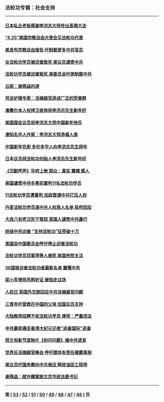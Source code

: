 ### 法轮功专辑：社会支持
---
#### [日本私企老板感谢李洪志大师传出高德大法](../../pages/nf4386/n13726335.md?05060430) 
#### [“4.25”美国宗教自由大使会见法轮功代表](../../pages/nf4386/n13724124.md?05060430) 
#### [美发布宗教自由报告 吁制裁更多中共官员](../../pages/nf4386/n13720670.md?05060430) 
#### [女法轮功学员被迫害致死 美议员谴责中共](../../pages/nf4386/n13682069.md?05060430) 
#### [法轮功学员被迫害致死 美委员会吁美制裁中共](../../pages/nf4386/n13631310.md?05060430) 
#### [云昭：谢燕益的道](../../pages/nf4386/n13607391.md?05060430) 
#### [司法护理专家：活摘器官造成广泛的受害群](../../pages/nf4386/n13570425.md?05060430) 
#### [澳墨尔本人权捍卫者恭祝李洪志先生新年好](../../pages/nf4386/n13556164.md?05060430) 
#### [美国国会议员祝李洪志大师中国新年快乐](../../pages/nf4386/n13554208.md?05060430) 
#### [澳知名华人作家：李洪志大师造福人类](../../pages/nf4386/n13552049.md?05060430) 
#### [中国新年在即 多伦多华人向李洪志先生拜年](../../pages/nf4386/n13531756.md?05060430) 
#### [日本议员祝法轮功创始人李洪志先生新年好](../../pages/nf4386/n13543228.md?05060430) 
#### [《沉默呼声》华府上映 观众：真实 震撼 感人](../../pages/nf4386/n13524739.md?05060430) 
#### [美国谴责中共冬奥前重判11名法轮功学员](../../pages/nf4386/n13521806.md?05060430) 
#### [11法轮功学员遭重判 加政要谴中共打压人权](../../pages/nf4386/n13521294.md?05060430) 
#### [丹麦法轮功学员递中共人权恶人名单 政府回应](../../pages/nf4386/n13497482.md?05060430) 
#### [大连八旬老汉死于冤狱 英国人谴责中共暴行](../../pages/nf4386/n13480118.md?05060430) 
#### [终结中共迫害 “支持法轮功”征签破十万](../../pages/nf4386/n13471084.md?05060430) 
#### [美国会中国委员会呼吁停止迫害法轮功](../../pages/nf4386/n13465411.md?05060430) 
#### [法轮功学员邓翠萍等人被抓 美国务院关注](../../pages/nf4386/n13451524.md?05060430) 
#### [36国接迫害法轮功者最新名单 震慑中共](../../pages/nf4386/n13445909.md?05060430) 
#### [梁小军律师吊照听证 被指走过场](../../pages/nf4386/n13437662.md?05060430) 
#### [人权日 英国外交部回应中共活摘器官问题](../../pages/nf4386/n13430243.md?05060430) 
#### [三青年吁营救在中国的父母 加国议员支持](../../pages/nf4386/n13429744.md?05060430) 
#### [大陆教师招聘不收法轮功学员 律师：严重违法](../../pages/nf4386/n13365839.md?05060430) 
#### [中共暴徒袭击香港大纪元记者“追查国际”追查](../../pages/nf4386/n13343404.md?05060430) 
#### [荷兰电影节首映片《别问问题》揭中共谎言](../../pages/nf4386/n13321179.md?05060430) 
#### [世界反活摘器官峰会 呼吁媒体有责任揭露真相](../../pages/nf4386/n13264475.md?05060430) 
#### [美议员吁国务卿向中共施压 释放油田工程师](../../pages/nf4386/n13233845.md?05060430) 
#### [谢燕益：就许娜案致北京市政法委书记](../../pages/nf4386/n13182701.md?05060430) 

---
#### 第 [ [53](./53.md?05060430) / [52](./52.md?05060430) / [51](./51.md?05060430) / [50](./50.md?05060430) / [49](./49.md?05060430) / [48](./48.md?05060430) / [47](./47.md?05060430) / [46](./46.md?05060430) ] 页
